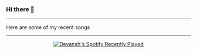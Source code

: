 ### Hi there 👋

<!--
**devanshsah03/devanshsah03** is a ✨ _special_ ✨ repository because its `README.md` (this file) appears on your GitHub profile.

Here are some ideas to get you started:

- 🔭 I’m currently working on ...
- 🌱 I’m currently learning ...
- 👯 I’m looking to collaborate on ...
- 🤔 I’m looking for help with ...
- 💬 Ask me about ...
- 📫 How to reach me: ...
- 😄 Pronouns: ...
- ⚡ Fun fact: ...
-->

<hr>
<div>
  Here are some of my recent songs
</div>
<hr>
<div align="center">
  <a href="#">
    <img src="https://spotify-recently-played-readme.vercel.app/api?user=31dl5watp5nyc7wwzxpurbhp4ux4" alt="Devansh's Spotify Recently Played"/>
  </a>
</div>
